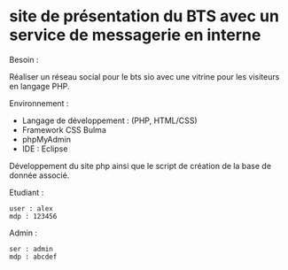 # site de présentation du BTS avec un service de messagerie en interne

Besoin :

Réaliser un réseau social pour le bts sio avec une vitrine pour les visiteurs en langage PHP. 


Environnement : 

- Langage de développement : (PHP, HTML/CSS) 
- Framework CSS Bulma 
- phpMyAdmin 
- IDE : Eclipse 


Développement du site php ainsi que le script de création de la base de donnée associé. 

Etudiant :

    user : alex
    mdp : 123456

Admin :

    ser : admin
    mdp : abcdef
